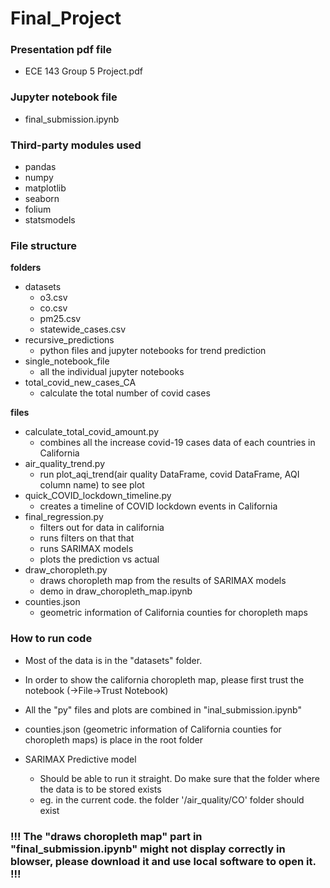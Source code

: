 # Final_Project

### Presentation pdf file

- ECE 143 Group 5 Project.pdf

### Jupyter notebook file

- final_submission.ipynb

### Third-party modules used

- pandas
- numpy
- matplotlib
- seaborn
- folium
- statsmodels

### File structure
**folders**
- datasets
  - o3.csv
  - co.csv
  - pm25.csv
  - statewide_cases.csv
- recursive_predictions
  - python files and jupyter notebooks for trend prediction
- single_notebook_file
  - all the individual jupyter notebooks
- total_covid_new_cases_CA
  - calculate the total number of covid cases


**files**
- calculate_total_covid_amount.py
  - combines all the increase covid-19 cases data of each countries in California  
- air_quality_trend.py
  - run plot_aqi_trend(air quality DataFrame, covid DataFrame, AQI column name) to see plot
- quick_COVID_lockdown_timeline.py
  - creates a timeline of COVID lockdown events in California
- final_regression.py
  - filters out for data in california
  - runs filters on that that
  - runs SARIMAX models
  - plots the prediction vs actual
- draw_choropleth.py
  - draws choropleth map from the results of SARIMAX models 
  - demo in draw_choropleth_map.ipynb
- counties.json
  - geometric information of California counties for choropleth maps
### How to run code

- Most of the data is in the "datasets" folder.

- In order to show the california choropleth map, please first trust the notebook (->File->Trust Notebook)

- All the "py" files and plots are combined in "inal_submission.ipynb"

- counties.json (geometric information of California counties for choropleth maps) is place in the root folder

- SARIMAX Predictive model
  - Should be able to run it straight. Do make sure that the folder where the data is to be stored exists
  - eg. in the current code. the folder '/air_quality/CO' folder should exist

### !!! The "draws choropleth map" part in "final_submission.ipynb" might not display correctly in blowser, please download it and use local software to open it. !!!  
